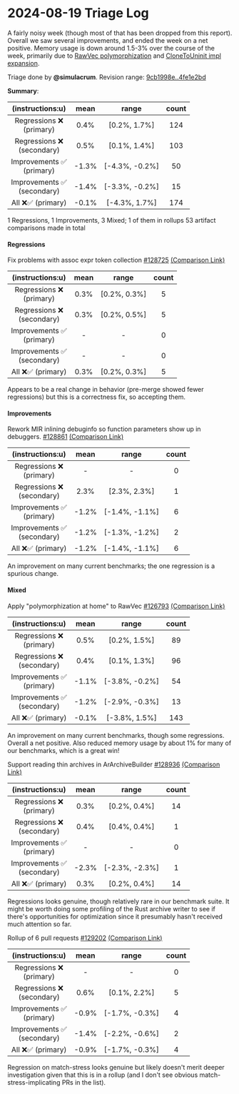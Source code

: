 # 2024-08-19 Triage Log

A fairly noisy week (though most of that has been dropped from this report).
Overall we saw several improvements, and ended the week on a net positive.
Memory usage is down around 1.5-3% over the course of the week, primarily due
to [RawVec polymorphization](https://github.com/rust-lang/rust/pull/126793) and
[CloneToUninit impl expansion](https://github.com/rust-lang/rust/pull/126877).

Triage done by **@simulacrum**.
Revision range: [9cb1998e..4fe1e2bd](https://perf.rust-lang.org/?start=9cb1998ea15e179482504e07cad8fa121e169a32&end=4fe1e2bd5bf5a6f1cb245f161a5e9d315766f103&absolute=false&stat=instructions%3Au)

**Summary**:

| (instructions:u)                   | mean  | range          | count |
|:----------------------------------:|:-----:|:--------------:|:-----:|
| Regressions ❌ <br /> (primary)    | 0.4%  | [0.2%, 1.7%]   | 124   |
| Regressions ❌ <br /> (secondary)  | 0.5%  | [0.1%, 1.4%]   | 103   |
| Improvements ✅ <br /> (primary)   | -1.3% | [-4.3%, -0.2%] | 50    |
| Improvements ✅ <br /> (secondary) | -1.4% | [-3.3%, -0.2%] | 15    |
| All ❌✅ (primary)                 | -0.1% | [-4.3%, 1.7%]  | 174   |

1 Regressions, 1 Improvements, 3 Mixed; 1 of them in rollups
53 artifact comparisons made in total

#### Regressions

Fix problems with assoc expr token collection [#128725](https://github.com/rust-lang/rust/pull/128725) [(Comparison Link)](https://perf.rust-lang.org/compare.html?start=4b7d074d766d00a32fa8b2e4fa3813dd7d4d64e6&end=be0ea0c99a00bc365d9f80f1c90f747967a2e152&stat=instructions:u)

| (instructions:u)                   | mean | range        | count |
|:----------------------------------:|:----:|:------------:|:-----:|
| Regressions ❌ <br /> (primary)    | 0.3% | [0.2%, 0.3%] | 5     |
| Regressions ❌ <br /> (secondary)  | 0.3% | [0.2%, 0.5%] | 5     |
| Improvements ✅ <br /> (primary)   | -    | -            | 0     |
| Improvements ✅ <br /> (secondary) | -    | -            | 0     |
| All ❌✅ (primary)                 | 0.3% | [0.2%, 0.3%] | 5     |

Appears to be a real change in behavior (pre-merge showed fewer regressions)
but this is a correctness fix, so accepting them. 

#### Improvements

Rework MIR inlining debuginfo so function parameters show up in debuggers. [#128861](https://github.com/rust-lang/rust/pull/128861) [(Comparison Link)](https://perf.rust-lang.org/compare.html?start=026e9ed3f0c5b3ee6233fd23b5e497cb94cf6434&end=3139ff09e9d07f7700f8d15ed25a231e29c43627&stat=instructions:u)

| (instructions:u)                   | mean  | range          | count |
|:----------------------------------:|:-----:|:--------------:|:-----:|
| Regressions ❌ <br /> (primary)    | -     | -              | 0     |
| Regressions ❌ <br /> (secondary)  | 2.3%  | [2.3%, 2.3%]   | 1     |
| Improvements ✅ <br /> (primary)   | -1.2% | [-1.4%, -1.1%] | 6     |
| Improvements ✅ <br /> (secondary) | -1.2% | [-1.3%, -1.2%] | 2     |
| All ❌✅ (primary)                 | -1.2% | [-1.4%, -1.1%] | 6     |

An improvement on many current benchmarks; the one regression is a spurious change.

#### Mixed

Apply "polymorphization at home" to RawVec [#126793](https://github.com/rust-lang/rust/pull/126793) [(Comparison Link)](https://perf.rust-lang.org/compare.html?start=41dd149fd6a6a06795fc6b9f54cb49af2f61775f&end=13f8a57cfb57d527abe797230beabb64758bb888&stat=instructions:u)

| (instructions:u)                   | mean  | range          | count |
|:----------------------------------:|:-----:|:--------------:|:-----:|
| Regressions ❌ <br /> (primary)    | 0.5%  | [0.2%, 1.5%]   | 89    |
| Regressions ❌ <br /> (secondary)  | 0.4%  | [0.1%, 1.3%]   | 96    |
| Improvements ✅ <br /> (primary)   | -1.1% | [-3.8%, -0.2%] | 54    |
| Improvements ✅ <br /> (secondary) | -1.2% | [-2.9%, -0.3%] | 13    |
| All ❌✅ (primary)                 | -0.1% | [-3.8%, 1.5%]  | 143   |

An improvement on many current benchmarks, though some regressions. Overall a
net positive. Also reduced memory usage by about 1% for many of our benchmarks,
which is a great win!

Support reading thin archives in ArArchiveBuilder [#128936](https://github.com/rust-lang/rust/pull/128936) [(Comparison Link)](https://perf.rust-lang.org/compare.html?start=3139ff09e9d07f7700f8d15ed25a231e29c43627&end=d2b5aa6552c8acf67f38a2ad92062a32ec542f08&stat=instructions:u)

| (instructions:u)                   | mean  | range          | count |
|:----------------------------------:|:-----:|:--------------:|:-----:|
| Regressions ❌ <br /> (primary)    | 0.3%  | [0.2%, 0.4%]   | 14    |
| Regressions ❌ <br /> (secondary)  | 0.4%  | [0.4%, 0.4%]   | 1     |
| Improvements ✅ <br /> (primary)   | -     | -              | 0     |
| Improvements ✅ <br /> (secondary) | -2.3% | [-2.3%, -2.3%] | 1     |
| All ❌✅ (primary)                 | 0.3%  | [0.2%, 0.4%]   | 14    |

Regressions looks genuine, though relatively rare in our benchmark suite. It
might be worth doing some profiling of the Rust archive writer to see if
there's opportunities for optimization since it presumably hasn't received much
attention so far.

Rollup of 6 pull requests [#129202](https://github.com/rust-lang/rust/pull/129202) [(Comparison Link)](https://perf.rust-lang.org/compare.html?start=9b318d2e93ce35e7ba32d8cfa96a1dbe63a7bed1&end=0f26ee4fd95a1c046582dfb18892f520788e2c2c&stat=instructions:u)

| (instructions:u)                   | mean  | range          | count |
|:----------------------------------:|:-----:|:--------------:|:-----:|
| Regressions ❌ <br /> (primary)    | -     | -              | 0     |
| Regressions ❌ <br /> (secondary)  | 0.6%  | [0.1%, 2.2%]   | 5     |
| Improvements ✅ <br /> (primary)   | -0.9% | [-1.7%, -0.3%] | 4     |
| Improvements ✅ <br /> (secondary) | -1.4% | [-2.2%, -0.6%] | 2     |
| All ❌✅ (primary)                 | -0.9% | [-1.7%, -0.3%] | 4     |

Regression on match-stress looks genuine but likely doesn't merit deeper
investigation given that this is in a rollup (and I don't see obvious
match-stress-implicating PRs in the list).
